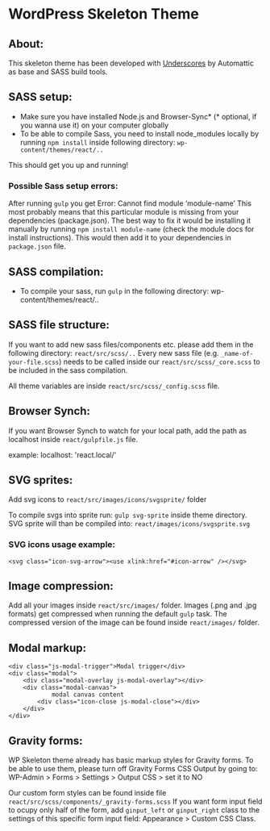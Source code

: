 # WordPress Skeleton Theme


## About:
This skeleton theme has been developed with [Underscores](http://underscores.me/) by Automattic as base and SASS build tools.


## SASS setup:
- Make sure you have installed Node.js and Browser-Sync* (* optional, if you wanna use it) on your computer globally
- To be able to compile Sass, you need to install node_modules locally by running `npm install` inside following directory:  `wp-content/themes/react/..`

This should get you up and running!


### Possible Sass setup errors:
After running `gulp` you get Error: Cannot find module ‘module-name’
This most probably means that this particular module is missing from your dependencies (package.json). The best way to fix it would be installing it manually by running `npm install module-name` (check the module docs for install instructions). This would then add it to your dependencies in `package.json` file.


## SASS compilation:
- To compile your sass, run `gulp` in the following directory: wp-content/themes/react/..


## SASS file structure:
If you want to add new sass files/components etc. please add them in the following directory: `react/src/scss/..`
Every new sass file (e.g. `_name-of-your-file.scss`) needs to be called inside our `react/src/scss/_core.scss` to be included in the sass compilation.

All theme variables are inside `react/src/scss/_config.scss` file.


## Browser Synch:
If you want Browser Synch to watch for your local path, add the path as localhost inside `react/gulpfile.js` file.

example: localhost: 'react.local/'


## SVG sprites:
Add svg icons to `react/src/images/icons/svgsprite/` folder

To compile svgs into sprite run: `gulp svg-sprite` inside theme directory. SVG sprite will than be compiled into: `react/images/icons/svgsprite.svg`

### SVG icons usage example:
`<svg class="icon-svg-arrow"><use xlink:href="#icon-arrow" /></svg>`


## Image compression:
Add all your images inside `react/src/images/` folder. Images (.png and .jpg formats) get compressed when running the default `gulp` task. The compressed version of the image can be found inside `react/images/` folder.


## Modal markup:
```
<div class="js-modal-trigger">Modal trigger</div>
<div class="modal">
    <div class="modal-overlay js-modal-overlay"></div>
    <div class="modal-canvas">
            modal canvas content
        <div class="icon-close js-modal-close"></div>
    </div>
</div>
```

## Gravity forms:
WP Skeleton theme already has basic markup styles for Gravity forms. To be able to use them, please turn off Gravity Forms CSS Output by going to: WP-Admin > Forms > Settings > Output CSS > set it to NO

Our custom form styles can be found inside file `react/src/scss/components/_gravity-forms.scss`
If you want form input field to ocupy only half of the form, add `ginput_left` or `ginput_right` class to the settings of this specific form input field: Appearance > Custom CSS Class.



